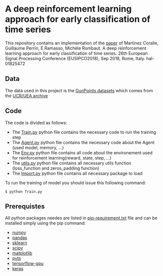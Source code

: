 # A deep reinforcement learning approach for early classification of time series
This repository contains an implementation of the [paper](https://hal.archives-ouvertes.fr/hal-01825472/document) of Martinez Coralie, Guillaume Perrin, E Ramasso, Michèle Rombaut. A deep reinforcement learning approach for early classification of time series. 26th European Signal Processing Conference (EUSIPCO2018), Sep 2018, Rome, Italy. hal-01825472

## Data
The data used in this project is the [GunPoints datasets](http://timeseriesclassification.com/description.php?Dataset=GunPoint)  which comes from the [UCR/UEA archive](http://timeseriesclassification.com/TSC.zip) 

## Code
The code is divided as follows:
* The [Train.py](Train.py) python file contains the necessary code to run the training step
* The [Agent.py](Agent.py) python file contains the necessary code about the Agent (used model, memory, ...)
* The [Env.py](Env.py) python file contains all code about the environement used for reinforcement learning(reward, state, step, ...)
* The [utils.py](utils.py) python file contains all necessary utils function (loss_function and zeros_padding function)
* The [Import.py](Import.py) python file contains all necessary package to load

To run the training of model you should issue this following command:
```
$ python Train.py 

```

## Prerequistes 
All python packages needes are listed in [pip-requirement.txt](pip-requirement.txt) file and can be installed simply using the pip command:

* [numpy](https://www.numpy.org)
* [pandas](https://pandas.pydata.org)
* [sklearn](https://scikit-learn.org/stable/)
* [scipy](https://www.scipy.org)
* [matplotlib](https://matplotlib.org)
* [pyts](https://pypi.org/project/pyts/)
* [tensorflow-gpu](https://www.tensorflow.org)
* [keras](https://keras.io)







